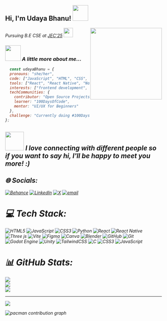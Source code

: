 <h2> Hi, I'm Udaya Bhanu! <img src="https://media.giphy.com/media/mGcNjsfWAjY5AEZNw6/giphy.gif" width="50"></h2>
<img align='right' src="https://i.ibb.co/GvKVgML/download-2.gif" width="230">


<p><em>Pursuing B.E CSE at <a href="http://www.jec.ac.in">JEC'25</a> <img src="https://media.giphy.com/media/fYSnHlufseco8Fh93Z/giphy.gif" width="30">

### <img src="https://media.giphy.com/media/VgCDAzcKvsR6OM0uWg/giphy.gif" width="50"> A little more about me...

```javascript
  const udayaBhanu = {
  pronouns: "she/her",
  code: ["JavaScript", "HTML", "CSS", "React", "Node.js", "MongoDB"],
  tools: ["React", "React Native", "Node.js", "Express", "Figma", "Vite", "Leaflet", "Godot"],
  interests: ["frontend development", "UI/UX design", "game development", "blockchain-based apps"],
  techCommunities: {
    contributor: "Open Source Projects",
    learner: "100DaysOfCode",
    mentor: "UI/UX for Beginners"
  },
  challenge: "Currently doing #100DaysOfCode focused on full-stack development and UI/UX"
};

```

<img src="https://media.giphy.com/media/LnQjpWaON8nhr21vNW/giphy.gif" width="60"> <em><b>I love connecting with different people</b> so if you want to say <b>hi, I'll be happy to meet you more!</b> :)</em>
---


## 🌐 Socials:
[![Behance](https://img.shields.io/badge/Behance-1769ff?logo=behance&logoColor=white)](https://behance.net/https://www.behance.net/udayabhanu4) [![LinkedIn](https://img.shields.io/badge/LinkedIn-%230077B5.svg?logo=linkedin&logoColor=white)](https://linkedin.com/in/https://www.linkedin.com/in/udaya-bhanu-s-3003972a6/) [![X](https://img.shields.io/badge/X-black.svg?logo=X&logoColor=white)](https://x.com/https://x.com/twilight_UB)  [![email](https://img.shields.io/badge/Email-D14836?logo=gmail&logoColor=white)](mailto:bhanuu339@gmail.com) 

# 💻 Tech Stack:
![HTML5](https://img.shields.io/badge/html5-%23E34F26.svg?style=plastic&logo=html5&logoColor=white) ![JavaScript](https://img.shields.io/badge/javascript-%23323330.svg?style=plastic&logo=javascript&logoColor=%23F7DF1E) ![CSS3](https://img.shields.io/badge/css3-%231572B6.svg?style=plastic&logo=css3&logoColor=white) ![Python](https://img.shields.io/badge/python-3670A0?style=plastic&logo=python&logoColor=ffdd54) ![React](https://img.shields.io/badge/react-%2320232a.svg?style=plastic&logo=react&logoColor=%2361DAFB) ![React Native](https://img.shields.io/badge/react_native-%2320232a.svg?style=plastic&logo=react&logoColor=%2361DAFB) ![Three js](https://img.shields.io/badge/threejs-black?style=plastic&logo=three.js&logoColor=white) ![Vite](https://img.shields.io/badge/vite-%23646CFF.svg?style=plastic&logo=vite&logoColor=white) ![Figma](https://img.shields.io/badge/figma-%23F24E1E.svg?style=plastic&logo=figma&logoColor=white) ![Canva](https://img.shields.io/badge/Canva-%2300C4CC.svg?style=plastic&logo=Canva&logoColor=white) ![Blender](https://img.shields.io/badge/blender-%23F5792A.svg?style=plastic&logo=blender&logoColor=white) ![GitHub](https://img.shields.io/badge/github-%23121011.svg?style=plastic&logo=github&logoColor=white) ![Git](https://img.shields.io/badge/git-%23F05033.svg?style=plastic&logo=git&logoColor=white) ![Godot Engine](https://img.shields.io/badge/GODOT-%23FFFFFF.svg?style=plastic&logo=godot-engine) ![Unity](https://img.shields.io/badge/unity-%23000000.svg?style=plastic&logo=unity&logoColor=white) ![TailwindCSS](https://img.shields.io/badge/tailwindcss-%2338B2AC.svg?style=plastic&logo=tailwind-css&logoColor=white) ![C](https://img.shields.io/badge/c-%2300599C.svg?style=plastic&logo=c&logoColor=white) ![CSS3](https://img.shields.io/badge/css3-%231572B6.svg?style=plastic&logo=css3&logoColor=white) ![JavaScript](https://img.shields.io/badge/javascript-%23323330.svg?style=plastic&logo=javascript&logoColor=%23F7DF1E)
# 📊 GitHub Stats:
![](https://github-readme-stats.vercel.app/api?username=bhanu-3333&theme=shadow_green&hide_border=false&include_all_commits=false&count_private=false)<br/>
![](https://nirzak-streak-stats.vercel.app/?user=bhanu-3333&theme=shadow_green&hide_border=false)<br/>
![](https://github-readme-stats.vercel.app/api/top-langs/?username=bhanu-3333&theme=shadow_green&hide_border=false&include_all_commits=false&count_private=false&layout=compact)

---
[![](https://visitcount.itsvg.in/api?id=bhanu-3333&icon=0&color=0)](https://visitcount.itsvg.in)



<picture>
  <source media="(prefers-color-scheme: dark)" srcset="https://raw.githubusercontent.com/bhanu-3333/bhanu-3333/output/pacman-contribution-graph-dark.svg">
  <source media="(prefers-color-scheme: light)" srcset="https://raw.githubusercontent.com/bhanu-3333/bhanu-3333/output/pacman-contribution-graph.svg">
  <img alt="pacman contribution graph" src="https://raw.githubusercontent.com/bhanu-3333/bhanu-3333/output/pacman-contribution-graph.svg">
</picture>

###
<!-- Proudly created with GPRM ( https://gprm.itsvg.in ) -->
